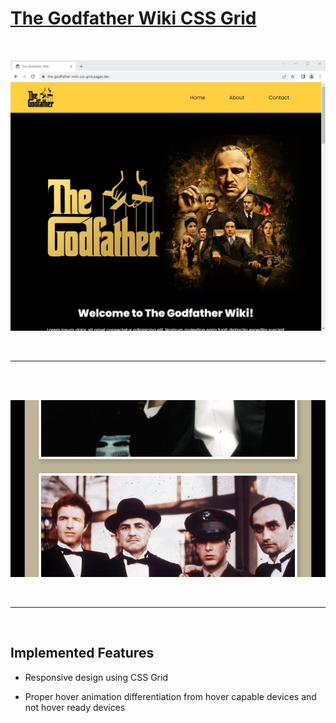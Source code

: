 # [The Godfather Wiki CSS Grid](https://the-godfather-wiki-css-grid.pages.dev)

<br>

![webpage screenshot](images/webpage-screenshot.jpg)

<br>
<hr>
<br>
<br>

![webpage screenshot](images/webpage-screenshot2.jpg)

<br>
<hr>
<br>

## Implemented Features

- Responsive design using CSS Grid

- Proper hover animation differentiation from hover capable devices and not hover ready devices
